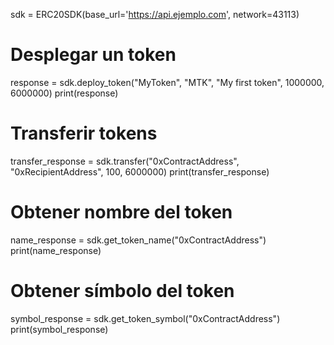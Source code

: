 sdk = ERC20SDK(base_url='https://api.ejemplo.com', network=43113)

# Desplegar un token
response = sdk.deploy_token("MyToken", "MTK", "My first token", 1000000, 6000000)
print(response)

# Transferir tokens
transfer_response = sdk.transfer("0xContractAddress", "0xRecipientAddress", 100, 6000000)
print(transfer_response)

# Obtener nombre del token
name_response = sdk.get_token_name("0xContractAddress")
print(name_response)

# Obtener símbolo del token
symbol_response = sdk.get_token_symbol("0xContractAddress")
print(symbol_response)
